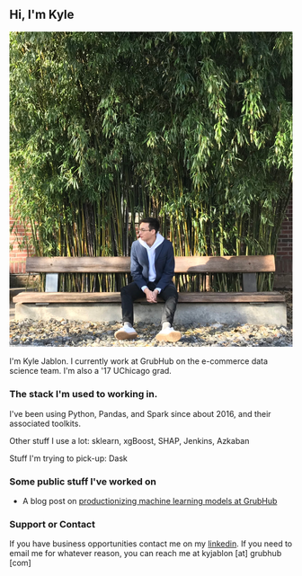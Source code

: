 ## Hi, I'm Kyle

![](assets/github_pic.jpg)


I'm Kyle Jablon. I currently work at GrubHub on the e-commerce data science team. I'm also a '17 UChicago grad.

### The stack I'm used to working in.

I've been using Python, Pandas, and Spark since about 2016, and their associated toolkits. 


Other stuff I use a lot: sklearn, xgBoost, SHAP, Jenkins, Azkaban


Stuff I'm trying to pick-up: Dask

### Some public stuff I've worked on

- A blog post on [productionizing machine learning models at GrubHub](https://bytes.grubhub.com/just-what-i-needed-making-machine-learning-scalable-and-accessible-at-grubhub-24734cc4139d)


### Support or Contact

If you have business opportunities contact me on my [linkedin](https://www.linkedin.com/in/kylejablon/). If you need to email me for whatever reason, you can reach me at kyjablon [at] grubhub [com]
